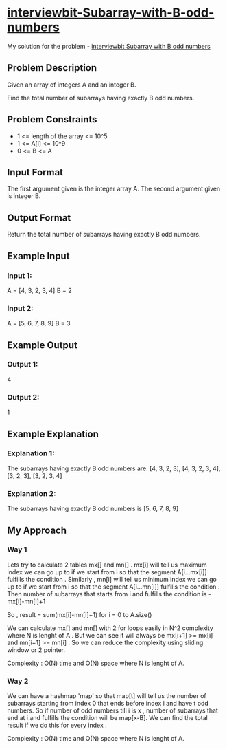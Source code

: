 # [interviewbit-Subarray-with-B-odd-numbers](https://www.interviewbit.com/problems/subarray-with-b-odd-numbers/)

My solution for the problem - [interviewbit Subarray with B odd numbers](https://www.interviewbit.com/problems/subarray-with-b-odd-numbers/)

## Problem Description 
Given an array of integers A and an integer B.

Find the total number of subarrays having exactly B odd numbers.



## Problem Constraints
- 1 <= length of the array <= 10^5
- 1 <= A[i] <= 10^9
- 0 <= B <= A



## Input Format
The first argument given is the integer array A.
The second argument given is integer B.



## Output Format
Return the total number of subarrays having exactly B odd numbers.



## Example Input
### Input 1:

 A = [4, 3, 2, 3, 4]
 B = 2
### Input 2:

 A = [5, 6, 7, 8, 9]
 B = 3


## Example Output
### Output 1:
 4
### Output 2:
 1


## Example Explanation
### Explanation 1:

 The subarrays having exactly B odd numbers are:
 [4, 3, 2, 3], [4, 3, 2, 3, 4], [3, 2, 3], [3, 2, 3, 4]
### Explanation 2:

 The subarrays having exactly B odd numbers is [5, 6, 7, 8, 9]


## My Approach 
### Way 1 

Lets try to calculate 2 tables mx[] and mn[] . mx[i] will tell us maximum index we can go up to if we start from i so that the segment A[i...mx[i]] fulfills the condition . Similarly , mn[i] will tell us minimum index we can go up to if we start from i so that the segment A[i...mn[i]] fulfills the condition . Then number of subarrays that starts from i and fulfills the condition is  - mx[i]-mn[i]+1

So , result = sum(mx[i]-mn[i]+1) for i = 0 to A.size() 

We can calculate mx[] and mn[] with 2 for loops easily in N^2 complexity where N is lenght of A . But we can see it will always be mx[i+1] >= mx[i] and mn[i+1] >= mn[i] . So we can reduce the complexity using sliding window or 2 pointer. 

Complexity : O(N) time and O(N) space where N is lenght of A. 

### Way 2 

We can have a hashmap 'map' so that map[t] will tell us the number of subarrays starting from index 0 that ends before index i and have t odd numbers. So if number of odd numbers till i is x , number of subarrays that end at i and fulfills the condition will be map[x-B]. We can find the total result if we do this for every index . 

Complexity : O(N) time and O(N) space where N is lenght of A. 
